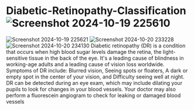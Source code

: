 # Diabetic-Retinopathy-Classification![Screenshot 2024-10-19 225610](https://github.com/user-attachments/assets/282fe6ae-a5bc-4297-af7f-2dc059680769)
![Screenshot 2024-10-19 225621](https://github.com/user-attachments/assets/e4fc73e6-6963-454f-9984-8a0769043c53)
![Screenshot 2024-10-20 233228](https://github.com/user-attachments/assets/b70c6dcd-d26f-4bc7-8d0e-b2c5aec90293)
![Screenshot 2024-10-20 234130](https://github.com/user-attachments/assets/d92a4d66-bcda-4fca-a246-46506b813c71)
Diabetic retinopathy (DR) is a condition that occurs when high blood sugar levels damage the retina, the light-sensitive tissue in the back of the eye. It's a leading cause of blindness in working-age adults and a leading cause of vision loss worldwide. 
Symptoms of DR include: Blurred vision, Seeing spots or floaters, A dark or empty spot in the center of your vision, and Difficulty seeing well at night. 
DR can be detected during an eye exam, which may include dilating your pupils to look for changes in your blood vessels. Your doctor may also perform a fluorescein angiogram to check for leaking or damaged blood vessels
